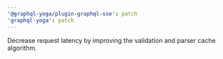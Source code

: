 ```yaml
---
'@graphql-yoga/plugin-graphql-sse': patch
'graphql-yoga': patch
---
```


Decrease request latency by improving the validation and parser cache algorithm.
